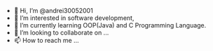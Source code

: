 - 👋 Hi, I’m @andrei30052001
- 👀 I’m interested in software development,
- 🌱 I’m currently learning OOP(Java) and C Programming Language.
- 💞️ I’m looking to collaborate on ...
- 📫 How to reach me ...

<!---
andrei30052001/andrei30052001 is a ✨ special ✨ repository because its `README.md` (this file) appears on your GitHub profile.
You can click the Preview link to take a look at your changes.
--->
